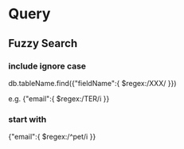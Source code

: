 # Query

## Fuzzy Search

### include ignore case

db.tableName.find({"fieldName":{ $regex:/XXX/ }})

e.g. {"email":{ $regex:/TER/i }}

### start with

{"email":{ $regex:/^pet/i }}
